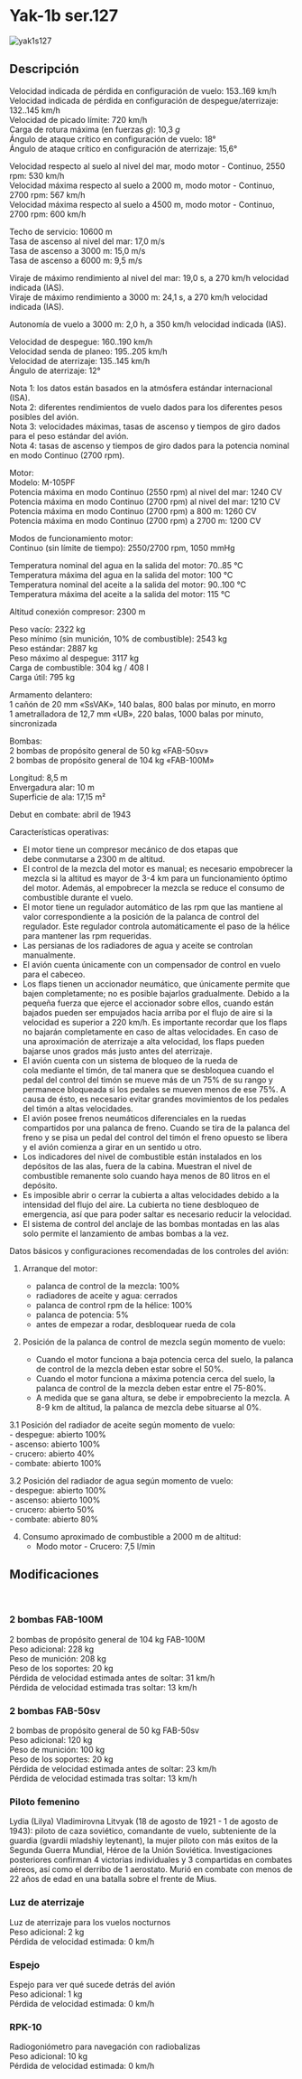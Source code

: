 # Yak-1b ser.127  
  
![yak1s127](../images/yak1s127.png)  
  
## Descripción  
  
Velocidad indicada de pérdida en configuración de vuelo: 153..169 km/h  
Velocidad indicada de pérdida en configuración de despegue/aterrizaje: 132..145 km/h  
Velocidad de picado límite: 720 km/h  
Carga de rotura máxima (en fuerzas <i>g</i>): 10,3 <i>g</i>  
Ángulo de ataque crítico en configuración de vuelo: 18°  
Ángulo de ataque crítico en configuración de aterrizaje: 15,6°  
  
Velocidad respecto al suelo al nivel del mar, modo motor - Continuo, 2550 rpm: 530 km/h  
Velocidad máxima respecto al suelo a 2000 m, modo motor - Continuo, 2700 rpm: 567 km/h  
Velocidad máxima respecto al suelo a 4500 m, modo motor - Continuo, 2700 rpm: 600 km/h  
  
Techo de servicio: 10600 m  
Tasa de ascenso al nivel del mar: 17,0 m/s  
Tasa de ascenso a 3000 m: 15,0 m/s  
Tasa de ascenso a 6000 m: 9,5 m/s  
  
Viraje de máximo rendimiento al nivel del mar: 19,0 s, a 270 km/h velocidad indicada (IAS).  
Viraje de máximo rendimiento a 3000 m: 24,1 s, a 270 km/h velocidad indicada (IAS).  
  
Autonomía de vuelo a 3000 m: 2,0 h, a 350 km/h velocidad indicada (IAS).  
  
Velocidad de despegue: 160..190 km/h  
Velocidad senda de planeo: 195..205 km/h  
Velocidad de aterrizaje: 135..145 km/h  
Ángulo de aterrizaje: 12°  
  
Nota 1: los datos están basados en la atmósfera estándar internacional (ISA).  
Nota 2: diferentes rendimientos de vuelo dados para los diferentes pesos posibles del avión.  
Nota 3: velocidades máximas, tasas de ascenso y tiempos de giro dados para el peso estándar del avión.  
Nota 4: tasas de ascenso y tiempos de giro dados para la potencia nominal en modo Continuo (2700 rpm).  
  
Motor:  
Modelo: M-105PF  
Potencia máxima en modo Continuo (2550 rpm) al nivel del mar: 1240 CV  
Potencia máxima en modo Continuo (2700 rpm) al nivel del mar: 1210 CV  
Potencia máxima en modo Continuo (2700 rpm) a 800 m: 1260 CV  
Potencia máxima en modo Continuo (2700 rpm) a 2700 m: 1200 CV  
  
Modos de funcionamiento motor:  
Continuo (sin límite de tiempo): 2550/2700 rpm, 1050 mmHg  
  
Temperatura nominal del agua en la salida del motor: 70..85 °C  
Temperatura máxima del agua en la salida del motor: 100 °C  
Temperatura nominal del aceite a la salida del motor: 90..100 °C  
Temperatura máxima del aceite a la salida del motor: 115 °C  
  
Altitud conexión compresor: 2300 m  
  
Peso vacío: 2322 kg  
Peso mínimo (sin munición, 10% de combustible): 2543 kg  
Peso estándar: 2887 kg  
Peso máximo al despegue: 3117 kg  
Carga de combustible: 304 kg / 408 l  
Carga útil: 795 kg  
  
Armamento delantero:  
1 cañón de 20 mm «SsVAK», 140 balas, 800 balas por minuto, en morro  
1 ametralladora de 12,7 mm «UB», 220 balas, 1000 balas por minuto, sincronizada  
  
Bombas:  
2 bombas de propósito general de 50 kg «FAB-50sv»  
2 bombas de propósito general de 104 kg «FAB-100M»  
  
Longitud: 8,5 m  
Envergadura alar: 10 m  
Superficie de ala: 17,15 m²  
  
Debut en combate: abril de 1943  
  
  
Características operativas:  
- El motor tiene un compresor mecánico de dos etapas que debe conmutarse a 2300 m de altitud.  
- El control de la mezcla del motor es manual; es necesario empobrecer la mezcla si la altitud es mayor de 3-4 km para un funcionamiento óptimo del motor. Además, al empobrecer la mezcla se reduce el consumo de combustible durante el vuelo.  
- El motor tiene un regulador automático de las rpm que las mantiene al valor correspondiente a la posición de la palanca de control del regulador. Este regulador controla automáticamente el paso de la hélice para mantener las rpm requeridas.  
- Las persianas de los radiadores de agua y aceite se controlan manualmente.  
- El avión cuenta únicamente con un compensador de control en vuelo para el cabeceo.  
- Los flaps tienen un accionador neumático, que únicamente permite que bajen completamente; no es posible bajarlos gradualmente. Debido a la pequeña fuerza que ejerce el accionador sobre ellos, cuando están bajados pueden ser empujados hacia arriba por el flujo de aire si la velocidad es superior a 220 km/h. Es importante recordar que los flaps no bajarán completamente en caso de altas velocidades. En caso de una aproximación de aterrizaje a alta velocidad, los flaps pueden bajarse unos grados más justo antes del aterrizaje.  
- El avión cuenta con un sistema de bloqueo de la rueda de cola mediante el timón, de tal manera que se desbloquea cuando el pedal del control del timón se mueve más de un 75% de su rango y permanece bloqueada si los pedales se mueven menos de ese 75%. A causa de ésto, es necesario evitar grandes movimientos de los pedales del timón a altas velocidades.  
- El avión posee frenos neumáticos diferenciales en la ruedas compartidos por una palanca de freno. Cuando se tira de la palanca del freno y se pisa un pedal del control del timón el freno opuesto se libera y el avión comienza a girar en un sentido u otro.  
- Los indicadores del nivel de combustible están instalados en los depósitos de las alas, fuera de la cabina. Muestran el nivel de combustible remanente solo cuando haya menos de 80 litros en el depósito.  
- Es imposible abrir o cerrar la cubierta a altas velocidades debido a la intensidad del flujo del aire. La cubierta no tiene desbloqueo de emergencia, así que para poder saltar es necesario reducir la velocidad.  
- El sistema de control del anclaje de las bombas montadas en las alas solo permite el lanzamiento de ambas bombas a la vez.  
  
Datos básicos y configuraciones recomendadas de los controles del avión:  
1. Arranque del motor:  
	- palanca de control de la mezcla: 100%  
	- radiadores de aceite y agua: cerrados  
	- palanca de control rpm de la hélice: 100%  
	- palanca de potencia: 5%  
	- antes de empezar a rodar, desbloquear rueda de cola  
  
2. Posición de la palanca de control de mezcla según momento de vuelo:  
	- Cuando el motor funciona a baja potencia cerca del suelo, la palanca de control de la mezcla deben estar sobre el 50%.  
	- Cuando el motor funciona a máxima potencia cerca del suelo, la palanca de control de la mezcla deben estar entre el 75-80%.  
	- A medida que se gana altura, se debe ir empobreciento la mezcla. A 8-9 km de altitud, la palanca de mezcla debe situarse al 0%.  
  
3.1 Posición del radiador de aceite según momento de vuelo:  
	- despegue: abierto 100%  
	- ascenso: abierto 100%  
	- crucero: abierto 40%  
	- combate: abierto 100%  
  
3.2 Posición del radiador de agua según momento de vuelo:  
	- despegue: abierto 100%  
	- ascenso: abierto 100%  
	- crucero: abierto 50%  
	- combate: abierto 80%  
  
4. Consumo aproximado de combustible a 2000 m de altitud:  
	- Modo motor - Crucero: 7,5 l/min  
  
## Modificaciones  
  ﻿
  
### 2 bombas FAB-100M  
  
2 bombas de propósito general de 104 kg FAB-100M  
Peso adicional: 228 kg  
Peso de munición: 208 kg  
Peso de los soportes: 20 kg  
Pérdida de velocidad estimada antes de soltar: 31 km/h  
Pérdida de velocidad estimada tras soltar: 13 km/h  ﻿
  
### 2 bombas FAB-50sv  
  
2 bombas de propósito general de 50 kg FAB-50sv  
Peso adicional: 120 kg  
Peso de munición: 100 kg  
Peso de los soportes: 20 kg  
Pérdida de velocidad estimada antes de soltar: 23 km/h  
Pérdida de velocidad estimada tras soltar: 13 km/h  ﻿
  
### Piloto femenino  
  
Lydia (Lilya) Vladimirovna Litvyak (18 de agosto de 1921 - 1 de agosto de 1943): piloto de caza soviético, comandante de vuelo, subteniente de la guardia (gvardii mladshiy leytenant), la mujer piloto con más exitos de la Segunda Guerra Mundial, Héroe de la Unión Soviética. Investigaciones posteriores confirman 4 victorias individuales y 3 compartidas en combates aéreos, así como el derribo de 1 aerostato. Murió en combate con menos de 22 años de edad en una batalla sobre el frente de Mius.  ﻿
  
### Luz de aterrizaje  
  
Luz de aterrizaje para los vuelos nocturnos  
Peso adicional: 2 kg  
Pérdida de velocidad estimada: 0 km/h  ﻿
  
### Espejo  
  
Espejo para ver qué sucede detrás del avión  
Peso adicional: 1 kg  
Pérdida de velocidad estimada: 0 km/h  ﻿
  
### RPK-10  
  
Radiogoniómetro para navegación con radiobalizas  
Peso adicional: 10 kg  
Pérdida de velocidad estimada: 0 km/h  
